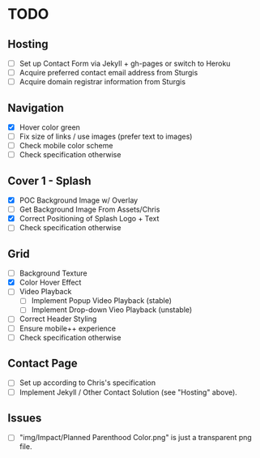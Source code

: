 # TODO

## Hosting

- [ ] Set up Contact Form via Jekyll + gh-pages or switch to Heroku
- [ ] Acquire preferred contact email address from Sturgis
- [ ] Acquire domain registrar information from Sturgis

## Navigation

- [x] Hover color green 
- [ ] Fix size of links / use images (prefer text to images)
- [ ] Check mobile color scheme
- [ ] Check specification otherwise

## Cover 1 - Splash

- [x] POC Background Image w/ Overlay
- [ ] Get Background Image From Assets/Chris
- [x] Correct Positioning of Splash Logo + Text
- [ ] Check specification otherwise

## Grid

- [ ] Background Texture
- [x] Color Hover Effect
- [ ] Video Playback 
  - [ ] Implement Popup Video Playback (stable)
  - [ ] Implement Drop-down Vieo Playback (unstable)
- [ ] Correct Header Styling
- [ ] Ensure mobile++ experience
- [ ] Check specification otherwise

## Contact Page

- [ ] Set up according to Chris's specification
- [ ] Implement Jekyll / Other Contact Solution (see "Hosting" above).

## Issues

- [ ] "img/Impact/Planned Parenthood Color.png" is just a transparent png file.